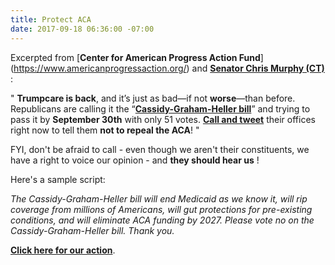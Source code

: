 ```yaml
---
title: Protect ACA
date: 2017-09-18 06:36:00 -07:00
---
```


Excerpted from [**Center for American Progress Action Fund**] (https://www.americanprogressaction.org/) and [**Senator Chris Murphy (CT)**](https://www.murphy.senate.gov/contact) :

"   **Trumpcare is back**, and it’s just as bad—if not **worse**—than before. Republicans are calling it the “[**Cassidy-Graham-Heller bill**](http://www.politico.com/story/2017/09/17/obamacare-senate-republicans-repeal-242821)” and trying to pass it by **September 30th** with only 51 votes. [**Call and tweet**](https://trumpcaretoolkit.org/) their offices right now to tell them **not to repeal the ACA**!   "

FYI, don't be afraid to call - even though we aren't their constituents, we have a right to voice our opinion - and **they should hear us** !

Here's a sample script:

*The Cassidy-Graham-Heller bill will end Medicaid as we know it, will rip coverage from millions of Americans, will gut protections for pre-existing conditions, and will eliminate ACA funding by 2027.  Please vote no on the Cassidy-Graham-Heller bill.  Thank you.*


[**Click here for our action**](https://trumpcaretoolkit.org/). 
